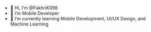 - 👋 Hi, I’m @FakhriK098
- 👀 I’m Mobile Developer
- 🌱 I’m currently learning Mobile Development, UI/UX Design, and Machine Learning

<!---
FakhriK098/FakhriK098 is a ✨ special ✨ repository because its `README.md` (this file) appears on your GitHub profile.
You can click the Preview link to take a look at your changes.
--->
